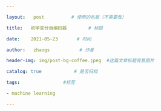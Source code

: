 ```yaml
---

layout:   post          # 使用的布局（不需要改）

title:   初学变分自编码器        # 标题 

date:    2021-05-23       # 时间

author:   zhaogs           # 作者

header-img: img/post-bg-coffee.jpeg  #这篇文章标题背景图片

catalog: true            # 是否归档

tags:                #标签

- machine learning 

---
```


